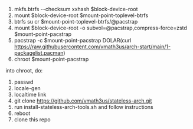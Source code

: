 1. mkfs.btrfs --checksum xxhash $block-device-root
2. mount $block-device-root $mount-point-toplevel-btrfs
3. btrfs su cr $mount-point-toplevel-btrfs/@pacstrap
4. mount $block-device-root -o subvol=@pacstrap,compress-force=zstd $mount-point-pacstrap
6. pacstrap -c $mount-point-pacstrap DOLAR(curl https://raw.githubusercontent.com/vmath3us/arch-start/main/1-packagelist.pacman)
7. chroot $mount-point-pacstrap

into chroot, do:
1. passwd
2. locale-gen
3. localtime link
4. git clone https://github.com/vmath3us/stateless-arch.git
5. run install-stateless-arch-tools.sh and follow instructions
6. reboot
7. clone this repo
